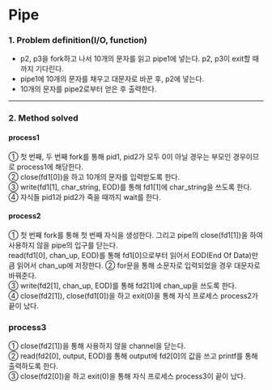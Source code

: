 # Pipe

### 1. Problem definition(I/O, function)  
 * p2, p3을 fork하고 나서 10개의 문자를 읽고 pipe1에 넣는다. p2, p3이 exit할 때까지 기다린다.  
 * pipe1에 10개의 문자를 채우고 대문자로 바꾼 후, p2에 넣는다.  
 * 10개의 문자를 pipe2로부터 얻은 후 출력한다.  
---------------------------------------------
### 2. Method solved  
#### process1  
 ① 첫 번째, 두 번째 fork를 통해 pid1, pid2가 모두 0이 아닐 경우는 부모인 경우이므로 process1에 해당한다.  
 ② close(fd1[0])을 하고 10개의 문자를 입력받도록 한다.  
 ③ write(fd1[1], char_string, EOD)를 통해 fd1[1]에 char_string을 쓰도록 한다.  
 ④ 자식들 pid1과 pid2가 죽을 때까지 wait를 한다.  

#### process2  
 ① 첫 번째 fork를 통해 첫 번째 자식을 생성한다. 그리고 pipe의 close(fd1[1])을 하여 사용하지 않을 pipe의 입구를 닫는다.  
 read(fd1[0], chan_up, EOD)를 통해 fd1[0]으로부터 읽어서 EOD(End Of Data)만큼 읽어서 chan_up에 저장한다.
 ② for문을 통해 소문자로 입력되었을 경우 대문자로 바꿔준다.  
 ③ write(fd2[1], chan_up, EOD)를 통해 fd2[1]에 chan_up을 쓰도록 한다.  
 ④ close(fd2[1]), close(fd1[0])을 하고 exit(0)을 통해 자식 프로세스 process2가 끝이 났다.  

### process3  
 ① close(fd2[1])을 통해 사용하지 않을 channel을 닫는다.  
 ② read(fd2[0], output, EOD)를 통해 output에 fd2[0]의 값을 쓰고 printf를 통해 출력하도록 한다.  
 ③ close(fd2[0])을 하고 exit(0)을 통해 자식 프로세스 process3이 끝이 났다.  

